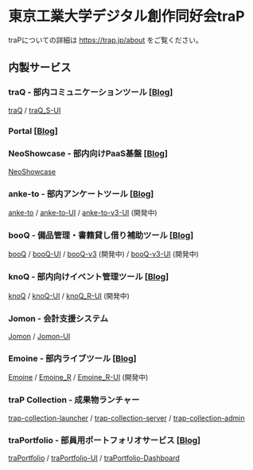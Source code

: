 # 東京工業大学デジタル創作同好会traP

traPについての詳細は https://trap.jp/about をご覧ください。

## 内製サービス

### traQ - 部内コミュニケーションツール [[Blog](https://trap.jp/post/1051/)]

[traQ](https://github.com/traPtitech/traQ) / [traQ_S-UI](https://github.com/traPtitech/traQ_S-UI)

### Portal [[Blog](https://trap.jp/post/1181/)]

### NeoShowcase - 部内向けPaaS基盤 [[Blog](https://trap.jp/post/2271/)]

[NeoShowcase](https://github.com/traPtitech/NeoShowcase)

### anke-to - 部内アンケートツール [[Blog](https://trap.jp/post/955/)]

[anke-to](https://github.com/traPtitech/anke-to) / [anke-to-UI](https://github.com/traPtitech/anke-to-UI) / [anke-to-v3-UI](https://github.com/traPtitech/anke-to-v3-UI) (開発中)

### booQ - 備品管理・書籍貸し借り補助ツール [[Blog](https://trap.jp/post/643/)]

[booQ](https://github.com/traPtitech/booQ) / [booQ-UI](https://github.com/traPtitech/booQ-UI) / [booQ-v3](https://github.com/traPtitech/booQ-v3) (開発中) / [booQ-v3-UI](https://github.com/traPtitech/booQ-v3-UI) (開発中)

### knoQ - 部内向けイベント管理ツール [[Blog](https://trap.jp/post/1066/)]

[knoQ](https://github.com/traPtitech/knoQ) / [knoQ-UI](https://github.com/traPtitech/knoQ-UI) / [knoQ_R-UI](https://github.com/traPtitech/knoQ_R-UI) (開発中)

### Jomon - 会計支援システム

[Jomon](https://github.com/traPtitech/Jomon) / [Jomon-UI](https://github.com/traPtitech/Jomon-UI)

### Emoine - 部内ライブツール [[Blog](https://trap.jp/post/1093/)]

[Emoine](https://github.com/traPtitech/Emoine) / [Emoine_R](https://github.com/traPtitech/Emoine_R) / [Emoine_R-UI](https://github.com/traPtitech/Emoine_R-UI) (開発中)

### traP Collection - 成果物ランチャー

[trap-collection-launcher](https://github.com/traPtitech/trap-collection-launcher) / [trap-collection-server](https://github.com/traPtitech/trap-collection-server) / [trap-collection-admin](https://github.com/traPtitech/trap-collection-admin)

### traPortfolio - 部員用ポートフォリオサービス [[Blog](https://trap.jp/post/2262/)]

[traPortfolio](https://github.com/traPtitech/traPortfolio) / [traPortfolio-UI](https://github.com/traPtitech/traPortfolio-UI) / [traPortfolio-Dashboard](https://github.com/traPtitech/traPortfolio-Dashboard)

